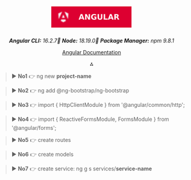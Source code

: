 <div align="center">

# ![Angular](../ng.svg)

_**Angular CLI:** 16.2.7🔺 **Node:** 18.19.0🔺 **Package Manager:** npm 9.8.1_

[Angular Documentation](https://angular.io/guide/cheatsheet)

⁂

</div>

> ▶ **No1** 👉 ng new **project-name**

> ▶ **No2** 👉 ng add @ng-bootstrap/ng-bootstrap

> ▶ **No3** 👉 import { HttpClientModule } from '@angular/common/http';

> ▶ **No4** 👉 import { ReactiveFormsModule, FormsModule } from '@angular/forms';

> ▶ **No5** 👉 create routes

> ▶ **No6** 👉 create models

> ▶ **No7** 👉 create service: ng g s services/**service-name**
